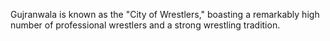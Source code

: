 Gujranwala is known as the "City of Wrestlers," boasting a remarkably high number of professional wrestlers and a strong wrestling tradition.
